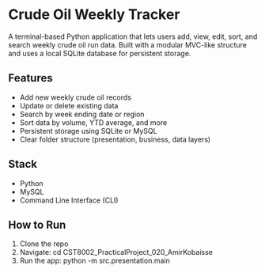 # Crude Oil Weekly Tracker 

A terminal-based Python application that lets users add, view, edit, sort, and search weekly crude oil run data. Built with a modular MVC-like structure and uses a local SQLite database for persistent storage.

##  Features
- Add new weekly crude oil records
- Update or delete existing data
- Search by week ending date or region
- Sort data by volume, YTD average, and more
- Persistent storage using SQLite or MySQL
- Clear folder structure (presentation, business, data layers)

##  Stack
- Python
- MySQL
- Command Line Interface (CLI)

##  How to Run
1. Clone the repo
2. Navigate: cd CST8002_PracticalProject_020_AmirKobaisse  
3. Run the app: python -m src.presentation.main
